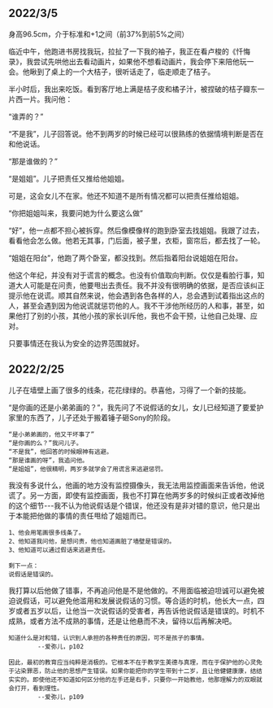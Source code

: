 ## 2022/3/5

身高96.5cm，介于标准和+1之间（前37%到前5%之间）

临近中午，他跑进书房找我玩，拉扯了一下我的袖子，我正在看卢梭的《忏悔录》，我尝试先哄他出去看动画片，如果他不想看动画片，我会停下来陪他玩一会。他瞅到了桌上的一个大桔子，很听话走了，临走顺走了桔子。

半小时后，我出来吃饭。看到客厅地上满是桔子皮和橘子汁，被捏破的桔子瓣东一片西一片。我问他：

“谁弄的？”

“不是我”，儿子回答说。他不到两岁的时候已经可以很熟练的依据情境判断是否在和他说话。

“那是谁做的？”

“是姐姐”。儿子把责任又推给他姐姐。

可是，这会女儿不在家。他还不知道不是所有情况都可以把责任推给姐姐。

“你把姐姐叫来，我要问她为什么要这么做”

“好”，他一点都不担心被拆穿。然后像模像样的跑到卧室去找姐姐。我跟了过去，看看他会怎么做。他若无其事，门后面，被子里，衣柜，窗帘后，都去找了一轮。

“姐姐在阳台”，他跑了两个卧室，都没找到。然后指着阳台说姐姐在阳台。

他这个年纪，并没有对于谎言的概念。也没有价值取向判断。仅仅是看脸行事，知道大人可能是在问责，他要甩出去责任。我不并没有很明确的依据，是否应该纠正提示他在说谎。顺其自然来说，他会遇到各色各样的人，总会遇到试着指出这点的人，甚至会遇到因为他说谎就惩罚他的人。我不干涉他所经历的人和事，甚至，如果他打了别的小孩，其他小孩的家长训斥他，我也不会干预，让他自己处理、应对。

只要事情还在我认为安全的边界范围就好。



## 2022/2/25

儿子在墙壁上画了很多的线条，花花绿绿的。恭喜他，习得了一个新的技能。

“是你画的还是小弟弟画的？”，我先问了不说假话的女儿，女儿已经知道了要爱护家里的东西了，儿子还处于搬着锤子砸Sony的阶段。
```
“是小弟弟画的，他又干坏事了”
“是你画的么？”我问儿子。
“不是我”，他回答的时候眼神有逃避。
“那是谁画的呀”，我追问他。
“是姐姐”，他很精明，两岁多就学会了用谎言来逃避惩罚。
```
我没有多说什么，他画的地方没有监控摄像头，我无法用监控画面来告诉他，他说谎了。另一方面，即使有监控画面，我也不打算在他两岁多的时候纠正或者改掉他的这个细节---我不认为他说假话是个错误，他还没有是非对错的意识，他只是出于本能把他做的事情的责任甩给了姐姐而已。
```
1、他会用笔画很多线条了。
2、他知道我问他，是想问责，他也知道画脏了墙壁是错误的。
3、他知道可以通过假话来逃避责任。

剩下一点：
说假话是错误的。
```
我打算以后他做了错事，不再追问他是不是他做的。不用面临被迫坦诚可以避免被迫说假话，可以避免他滥用和发展说假话的习惯。等合适的时机，他长大一点，四岁或者五岁以后，让他当一次说假话的受害者，再告诉他说假话是错误的。时机不成熟，或者方法不成熟的事情，还是让他悬而不决，留待以后再解决吧。

```
知道什么是对和错，认识到人承担的各种责任的原因，可不是孩子的事情。
        --爱弥儿，p102

因此，最初的教育应当纯粹是消极的。它根本不在于教学生美德与真理，而在于保护他的心灵免于沾染罪恶，防止他的思想产生错误。如果你能把你的学生带到十二岁，且让他健健康康，结结实实的。即使他还不知道如何区分他的左手还是右手，只要你一开始教他，他那理解力的双眼就会打开，看到理性。
        --爱弥儿，p109
```



